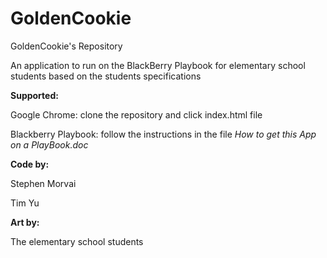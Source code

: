 GoldenCookie
============

GoldenCookie's Repository

An application to run on the BlackBerry Playbook for elementary school students based on the students specifications

<strong>Supported:</strong>

Google Chrome: clone the repository and click index.html file

Blackberry Playbook: follow the instructions in the file <em> How to get this App on a PlayBook.doc </em>



<strong>Code by:</strong>

Stephen Morvai

Tim Yu

<strong>Art by:</strong>

The elementary school students
